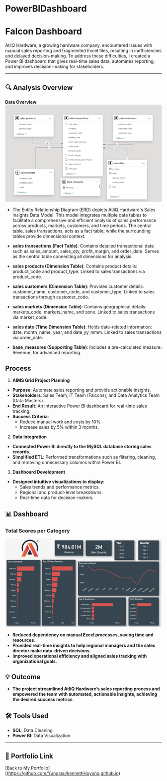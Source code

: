 # PowerBIDashboard

# Falcon Dashboard

AtliQ Hardware, a growing hardware company, encountered issues with manual sales reporting and fragmented Excel files, resulting in inefficiencies and delayed decision-making. To address these difficulties, I created a Power BI dashboard that gives real-time sales data, automates reporting, and improves decision-making for stakeholders.

---

## 🔍 Analysis Overview  

 **Data Overview**:
![Data Overview](https://github.com/Yungssu/PowerBIDashboard/blob/main/atliqERD.png)
   - The Entity Relationship Diagram (ERD) depicts AtliQ Hardware's Sales Insights Data Model. This model integrates multiple data tables to facilitate a comprehensive and efficient analysis of sales performance across products, markets, customers, and time periods. The central table, sales transactions, acts as a fact table, while the surrounding tables provide dimensional context.

- **sales transactions (Fact Table)**:
Contains detailed transactional data such as sales_amount, sales_qty, profit_margin, and order_date.
Serves as the central table connecting all dimensions for analysis.

- **sales products (Dimension Table)**:
Contains product details: product_code and product_type.
Linked to sales transactions via product_code.

- **sales customers (Dimension Table)**:
Provides customer details: customer_name, customer_code, and customer_type.
Linked to sales transactions through customer_code.

- **sales markets (Dimension Table)**:
Contains geographical details: markets_code, markets_name, and zone.
Linked to sales transactions via market_code.

- **sales date (Time Dimension Table)**:
Holds date-related information: date, month_name, year, and date_yy_mmm.
Linked to sales transactions via order_date.

- **base_measures (Supporting Table)**:
Includes a pre-calculated measure: Revenue, for advanced reporting.

##  Process  

1. **AIMS Grid Project Planning**

- **Purpose**: Automate sales reporting and provide actionable insights.
- **Stakeholders**: Sales Team, IT Team (Falcons), and Data Analytics Team (Data Masters).
- **End Result**: An interactive Power BI dashboard for real-time sales tracking.
- **Success Criteria**:
   - Reduce manual work and costs by 10%.
   - Increase sales by 5% within 3 months.
     
2. **Data Integration**

- **Connected Power BI directly to the MySQL database storing sales records**.
- **Simplified ETL**: Performed transformations such as filtering, cleaning, and removing unnecessary columns within Power BI.
  
3. **Dashboard Development**

- **Designed intuitive visualizations to display**:
   - Sales trends and performance metrics.
   - Regional and product-level breakdowns.
   - Real-time data for decision-makers.


## 📊 Dashboard

### Total Scores per Category
![Results](https://github.com/Yungssu/PowerBIDashboard/blob/main/AtliqDashboard.png)

- **Reduced dependency on manual Excel processes, saving time and resources**.
- **Provided real-time insights to help regional managers and the sales director make data-driven decisions**.
- **Improved operational efficiency and aligned sales tracking with organizational goals**.

## 💡 Outcome

- **The project streamlined AtliQ Hardware’s sales reporting process and empowered the team with automated, actionable insights, achieving the desired success metrics**.



## 🛠️ Tools Used  

- **SQL**: Data Cleaning  
- **Power BI**: Data Visualization 

---

## 🔗 Portfolio Link  
[Back to My Portfolio][(https://github.com/Yungssu/kennethHuyong.github.io)

